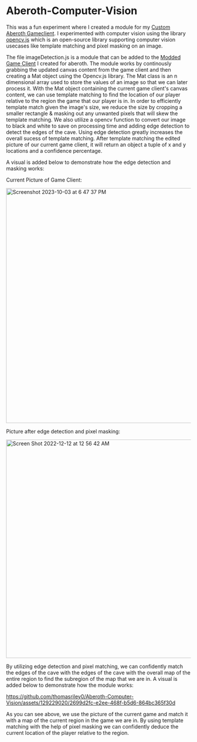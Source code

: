 # Aberoth-Computer-Vision


This was a fun experiment where I created a module for my [Custom Aberoth Gameclient](https://github.com/thomasriley0/Custom-Aberoth-GameClient). I experimented with computer vision using the library [opencv.js](https://docs.opencv.org/) which is an open-source library supporting computer vision usecases like template matching and pixel masking on an image. 

The file imageDetection.js is a module that can be added to the [Modded Game Client](https://github.com/thomasriley0/Custom-Aberoth-GameClient) I created for aberoth. The module works by continously grabbing the updated canvas content from the game client and then creating a Mat object using the Opencv.js library. The Mat class is an n dimensional array used to store the values of an image so that we can later process it. With the Mat object containing the current game client's canvas content, we can use template matching to find the location of our player relative to the region the game that our player is in. In order to efficiently template match given the image's size, we reduce the size by cropping a smaller rectangle & masking out any unwanted pixels that will skew the template matching. We also utilize a opencv function to convert our image to black and white to save on processing time and adding edge detection to detect the edges of the cave. Using edge detection greatly increases the overall sucess of template matching. After template matching the edited picture of our current game client, it will return an object a tuple of x and y locations and a confidence percentage. 

A visual is added below to demonstrate how the edge detection and masking works:

Current Picture of Game Client:

<img width="640" alt="Screenshot 2023-10-03 at 6 47 37 PM" src="https://github.com/thomasriley0/Aberoth-Computer-Vision/assets/129229020/59763380-af93-4733-9792-4268ed39a613">

Picture after edge detection and pixel masking:

<img width="595" alt="Screen Shot 2022-12-12 at 12 56 42 AM" src="https://github.com/thomasriley0/Aberoth-Computer-Vision/assets/129229020/303c223d-4ac5-4439-9e70-2090dff4b9fa">

By utilizing edge detection and pixel matching, we can confidently match the edges of the cave with the edges of the cave with the overall map of the entire region to find the subregion of the map that we are in.
A visual is added below to demonstrate how the module works:

https://github.com/thomasriley0/Aberoth-Computer-Vision/assets/129229020/2699d2fc-e2ee-468f-b5d6-864bc365f30d

As you can see above, we use the picture of the current game and match it with a map of the current region in the game we are in. By using template matching with the help of pixel masking we can confidently deduce the current location of the player relative to the region.

